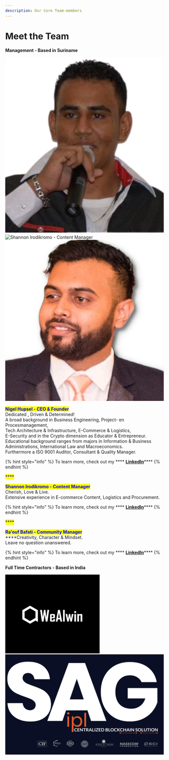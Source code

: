 ```yaml
---
description: Our Core Team-members
---
```


# Meet the Team

**Management - Based in Suriname**

![Nigel Hupsel - CEO & Founder](<../../.gitbook/assets/Untitled design (7).png>) ![Shannon Irodikromo - Content Manager](<../../.gitbook/assets/Baby\_-\_Copy-removebg-preview (2).png>) ![Ra'ouf Bafati - Community Manager](<../../.gitbook/assets/RB - Copy.jpeg>)

<mark style="color:blue;">**Nigel Hupsel - CEO & Founder**</mark>\
Dedicated , Driven & Determined!\
A broad background in Business Engineering, Project- en Procesmanagement, \
Tech Architecture & Infrastructure, E-Commerce & Logistics, \
E-Security and in the Crypto dimension as Educator & Entrepreneur.\
Educational background ranges from majors in Information & Business Administrations, International Law and Macroeconomics.\
Furthermore a ISO 9001 Auditor, Consultant & Quality Manager.

{% hint style="info" %}
To learn more, check out my **** [**LinkedIn**](https://sr.linkedin.com/in/nigel-hupsel-5102b976)****
{% endhint %}

<mark style="color:blue;">****</mark>

<mark style="color:blue;">**Shannon Irodikromo - Content Manager**</mark>\
Cherish, Love & Live. \
Extensive experience in E-commerce Content, Logistics and Procurement.

{% hint style="info" %}
To learn more, check out my **** [**LinkedIn**](https://www.linkedin.com/in/shannon-irodikromo-6b4656236/)****
{% endhint %}

<mark style="color:blue;">****</mark>

<mark style="color:blue;">**Ra'ouf Bafati - Community Manager**</mark>\
****Creativity, Character & Mindset. \
Leave no question unanswered.

{% hint style="info" %}
To learn more, check out my **** [**LinkedIn**](https://www.linkedin.com/in/ra-ouf-bafati-aa4180126/)****
{% endhint %}



&#x20;**Full Time Contractors - Based in India**

![WeAlwin - Code & Contract](../../.gitbook/assets/1638618320-63-wealwin-technologies.png) ![SAG IPL - Marketing](<../../.gitbook/assets/banner-sag (1).png>)
